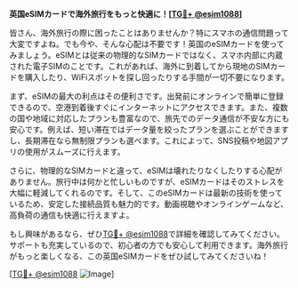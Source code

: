 **英国eSIMカードで海外旅行をもっと快適に！[[TG💪+ @esim1088](https://t.me/s/esim1088)]**

皆さん、海外旅行の際に困ったことはありませんか？特にスマホの通信問題って大変ですよね。でも今や、そんな心配は不要です！英国のeSIMカードを使ってみましょう。eSIMとは従来の物理的なSIMカードではなく、スマホ内部に内蔵された電子SIMのことです。これがあれば、海外に到着してから現地のSIMカードを購入したり、WiFiスポットを探し回ったりする手間が一切不要になります。

まず、eSIMの最大の利点はその便利さです。出発前にオンラインで簡単に登録できるので、空港到着後すぐにインターネットにアクセスできます。また、複数の国や地域に対応したプランも豊富なので、旅先でのデータ通信が不安な方にも安心です。例えば、短い滞在ではデータ量を絞ったプランを選ぶことができますし、長期滞在なら無制限プランも選べます。これによって、SNS投稿や地図アプリの使用がスムーズに行えます。

さらに、物理的なSIMカードと違って、eSIMは壊れたりなくしたりする心配がありません。旅行中は何かと忙しいものですが、eSIMカードはそのストレスを大幅に軽減してくれるのです。そして、このeSIMカードは最新の技術を使っているため、安定した接続品質も魅力的です。動画視聴やオンラインゲームなど、高負荷の通信も快適に行えますよ。

もし興味があるなら、ぜひ[TG💪+ @esim1088](https://t.me/s/esim1088)で詳細を確認してみてください。サポートも充実しているので、初心者の方でも安心して利用できます。海外旅行がもっと楽しくなる、この英国eSIMカードをぜひ試してみてくださいね！

[[TG💪+ @esim1088](https://t.me/s/esim1088) ![Image](https://i.postimg.cc/Y0z9fWf4/image.png)]